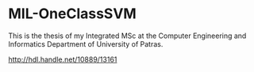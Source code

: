 # MIL-OneClassSVM
This is the thesis of my Integrated MSc at the Computer Engineering and Informatics Department of University of Patras.

http://hdl.handle.net/10889/13161

